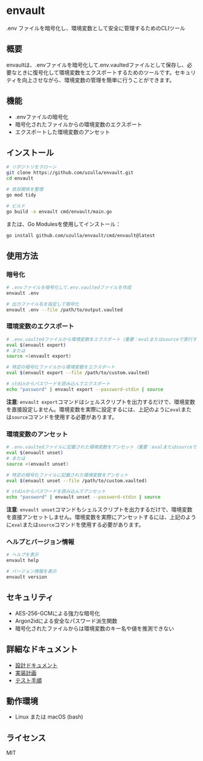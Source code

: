 # envault

.env ファイルを暗号化し、環境変数として安全に管理するためのCLIツール

## 概要

envaultは、.envファイルを暗号化して.env.vaultedファイルとして保存し、必要なときに復号化して環境変数をエクスポートするためのツールです。セキュリティを向上させながら、環境変数の管理を簡単に行うことができます。

## 機能

- .envファイルの暗号化
- 暗号化されたファイルからの環境変数のエクスポート
- エクスポートした環境変数のアンセット

## インストール

```bash
# リポジトリをクローン
git clone https://github.com/uzulla/envault.git
cd envault

# 依存関係を整理
go mod tidy

# ビルド
go build -o envault cmd/envault/main.go
```

または、Go Modulesを使用してインストール：

```bash
go install github.com/uzulla/envault/cmd/envault@latest
```

## 使用方法

### 暗号化

```bash
# .envファイルを暗号化して.env.vaultedファイルを作成
envault .env

# 出力ファイル名を指定して暗号化
envault .env --file /path/to/output.vaulted
```

### 環境変数のエクスポート

```bash
# .env.vaultedファイルから環境変数をエクスポート（重要：evalまたはsourceで実行する必要があります）
eval $(envault export)
# または
source <(envault export)

# 特定の暗号化ファイルから環境変数をエクスポート
eval $(envault export --file /path/to/custom.vaulted)

# stdinからパスワードを読み込んでエクスポート
echo "password" | envault export --password-stdin | source
```

**注意**: `envault export`コマンドはシェルスクリプトを出力するだけで、環境変数を直接設定しません。環境変数を実際に設定するには、上記のように`eval`または`source`コマンドを使用する必要があります。

### 環境変数のアンセット

```bash
# .env.vaultedファイルに記載された環境変数をアンセット（重要：evalまたはsourceで実行する必要があります）
eval $(envault unset)
# または
source <(envault unset)

# 特定の暗号化ファイルに記載された環境変数をアンセット
eval $(envault unset --file /path/to/custom.vaulted)

# stdinからパスワードを読み込んでアンセット
echo "password" | envault unset --password-stdin | source
```

**注意**: `envault unset`コマンドもシェルスクリプトを出力するだけで、環境変数を直接アンセットしません。環境変数を実際にアンセットするには、上記のように`eval`または`source`コマンドを使用する必要があります。

### ヘルプとバージョン情報

```bash
# ヘルプを表示
envault help

# バージョン情報を表示
envault version
```

## セキュリティ

- AES-256-GCMによる強力な暗号化
- Argon2idによる安全なパスワード派生関数
- 暗号化されたファイルからは環境変数のキー名や値を推測できない

## 詳細なドキュメント

- [設計ドキュメント](./Docs/design.md)
- [実装計画](./Docs/implementation_plan.md)
- [テスト手順](./QA/README.md)

## 動作環境

- Linux または macOS (bash)

## ライセンス

MIT
